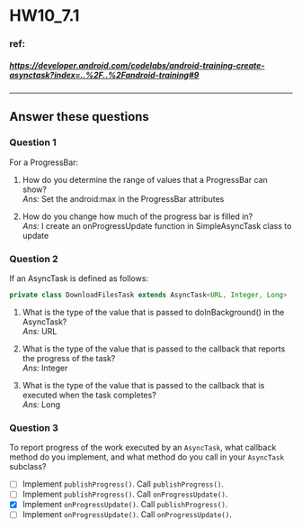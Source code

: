 # HW10_7.1

### ref:
##### https://developer.android.com/codelabs/android-training-create-asynctask?index=..%2F..%2Fandroid-training#9
------

## Answer these questions
### Question 1
For a ProgressBar:
1. How do you determine the range of values that a ProgressBar can show?   
	*Ans:* Set the android:max in the ProgressBar attributes

2. How do you change how much of the progress bar is filled in?   
	*Ans:* I create an onProgressUpdate function in SimpleAsyncTask class to update

### Question 2
If an AsyncTask is defined as follows:
```JAVA
private class DownloadFilesTask extends AsyncTask<URL, Integer, Long>
```
1. What is the type of the value that is passed to doInBackground() in the AsyncTask?   
	*Ans:* URL

2. What is the type of the value that is passed to the callback that reports the progress of the task?   
	*Ans:* Integer

3. What is the type of the value that is passed to the callback that is executed when the task completes?   
	*Ans:* Long

### Question 3
To report progress of the work executed by an `AsyncTask`, what callback method do you implement, and what method do you call in your `AsyncTask` subclass?
- [ ] Implement `publishProgress()`. Call `publishProgress()`.
- [ ] Implement `publishProgress()`. Call `onProgressUpdate()`.
- [X] Implement `onProgressUpdate()`. Call `publishProgress()`.
- [ ] Implement `onProgressUpdate()`. Call `onProgressUpdate()`.